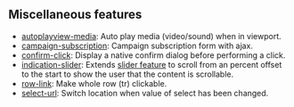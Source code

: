 ## Miscellaneous features

* [autoplayview-media](autoplayview-media): Auto play media (video/sound) when in viewport.
* [campaign-subscription](campaign-subscription): Campaign subscription form with ajax.
* [confirm-click](confirm-click): Display a native confirm dialog before performing a click.
* [indication-slider](indication-slider): Extends [slider feature](https://github.com/Goldinteractive/feature-slider) to scroll from an percent offset to the start to show the user that the content is scrollable.
* [row-link](row-link): Make whole row (tr) clickable.
* [select-url](select-url): Switch location when value of select has been changed.
